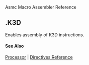 Asmc Macro Assembler Reference

## .K3D

Enables assembly of K3D instructions.

#### See Also

[Processor](processor.md) | [Directives Reference](readme.md)
